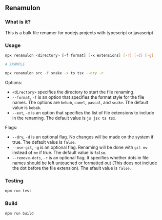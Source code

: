 ## Renamulon

### What is it?

This is a bulk file renamer for nodejs projects with typescript or javascript

### Usage

``` sh
npx renamulon <directory> [-f format] [-x extensions] [-r] [-d] [-g]

# EXAMPLE

npx renamulon src -f snake -x ts tsx --dry -r
```

Options:
- `<directory>` specifies the directory to start the file renaming.
- `--format`, `-f` is an option that specifies the format style for the file names. The options are `kebab`, `camel`, `pascal`, and `snake`. The default value is `kebab`. 
- `--ext`, `-x` is an option that specifies the list of file extensions to include in the renaming. The default value is `js jsx ts tsx`.

Flags:
- `--dry`, `-d` is an optional flag. No changes will be made on the system if true. The default value is `false`.
- `--use-git`, `-g` is an optional flag. Renaming will be done with `git mv` instead of `mv` if true. The default value is `false`.
- `--remove-dots`, `-r` is an optional flag. It specifies whether dots in file names should be left untouched or formatted out (This does not include the dot before the file extension). The efault value is `false`.

### Testing

``` sh
npm run test
```

### Build

``` sh
npm run build
```